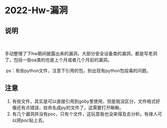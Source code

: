 # 2022-Hw-漏洞

## 说明

​	

​	手动整理了下hw期间披露出来的漏洞，大部分安全设备类的漏洞，都是写老洞了，包括一些oa类的也是上个月或者几个月前的漏洞。

​	ps：有些python文件，注意下引用的包，别出现有python包投毒的问题。



## 注意

1. 有些文件，其实是可以直接引用到goby里使用，但是我没区分，文件格式好像还有点错误，给命名成py的文件了，这需要打开瞅瞅。
2. 有几个漏洞并没有poc，只有个文件，这玩意我也没来得及去分析。有缘人可以把poc贴上去。









​																														
